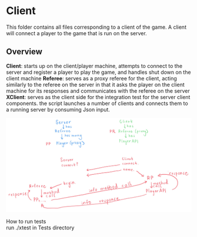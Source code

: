 # Client
This folder contains all files corresponding to a client of the game. A client will connect a player
to the game that is run on the server.

## Overview
**Client**: starts up on the client/player machine, attempts to connect to the server and register
a player to play the game, and handles shut down on the client machine
**Referee**: serves as a proxy referee for the client, acting similarly to the referee on the server
in that it asks the player on the client machine for its responses and communicates with the 
referee on the server
**XClient**: serves as the client side for the integration test for the server client components.
the script launches a number of clients and connects them to a running server by consuming Json input.


![My Image](../Common/Assets/Remote-protocol.jpeg)

How to run tests  
run ./xtest in Tests directory


